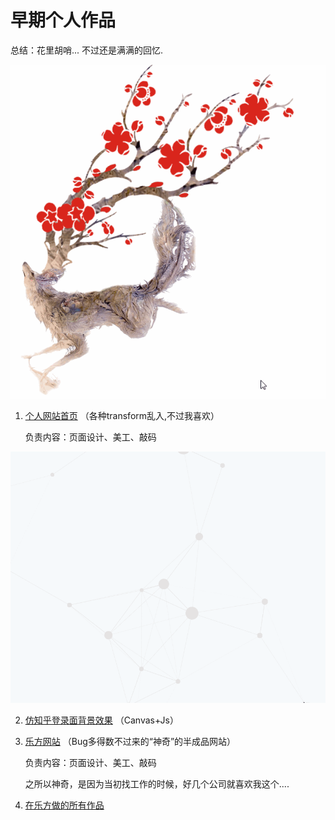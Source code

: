 # 早期个人作品

总结：花里胡哨...  不过还是满满的回忆. 

![江左梅狼!哈哈](https://github.com/an55555/MyWeb/blob/master/Done/Person/images/deer.gif?raw=true)

1. [个人网站首页](https://an55555.github.io/MyWeb/Done/Person/memory/home.html) （各种transform乱入,不过我喜欢）

    负责内容：页面设计、美工、敲码
    
![仿知乎背景效果](https://github.com/an55555/MyWeb/blob/master/Done/Person/images/start.gif?raw=true)
    
2. [仿知乎登录面背景效果](https://an55555.github.io/MyWeb/Done/Person//other/start_relation.html) （Canvas+Js）

3. [乐方网站](https://an55555.github.io/MyWeb/Done/Person/lefang/indexx.html) （Bug多得数不过来的“神奇”的半成品网站）

     负责内容：页面设计、美工、敲码

     之所以神奇，是因为当初找工作的时候，好几个公司就喜欢我这个....
     
4. [在乐方做的所有作品](https://github.com/an55555/MyWeb/tree/master/Done/Person/memory/%E6%88%91%E5%81%9A%E7%9A%84%E4%BD%9C%E5%93%81)

